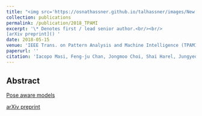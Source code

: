 ```yaml
---
title: "<img src='https://osnathassner.github.io/talhassner/images/New - Icon.jpg' width='80'> Learning Pose-Aware Models for Pose-Invariant Face Recognition in the Wild"
collection: publications
permalink: /publication/2018_TPAMI
excerpt: '\* Denotes first / lead senior author.<br/><br/>
[arXiv preprint]() '
date: 2018-05-15
venue: 'IEEE Trans. on Pattern Analysis and Machine Intelligence (TPAMI)'
paperurl: ''
citation: 'Iacopo Masi, Feng-ju Chan, Jongmoo Choi, Shai Harel, Jungyeon Kim, KangGeon Kim, Jatuporn Leksut, Stephen Rawls, Yue Wu, Tal Hassner*, Wael AbdAlmageed, Gerard Medioni, Louis-Philippe Morency, Prem Natarajan, Ram Nevatia. (2017). &quot;Learning Pose-Aware Models for Pose-Invariant Face Recognition in the Wild.&quot; <i> IEEE Trans. on Pattern Analysis and Machine Intelligence (TPAMI)</i>.'
---
```


Abstract
------


[Pose aware models]()

[arXiv preprint]()
